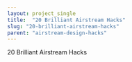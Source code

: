```yaml
---
layout: project_single
title:  "20 Brilliant Airstream Hacks"
slug: "20-brilliant-airstream-hacks"
parent: "airstream-design-hacks"
---
```

20 Brilliant Airstream Hacks
